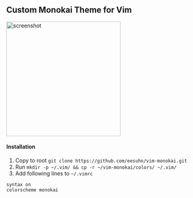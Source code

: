 ## Custom Monokai Theme for Vim
<img src="https://github.com/eesuhn/vim-monokai/assets/102596628/ecce9d8d-161e-4855-835c-5b2fa13e471a" alt="screenshot" width="300" />

#### Installation
1. Copy to root `git clone https://github.com/eesuhn/vim-monokai.git`
2. Run `mkdir -p ~/.vim/ && cp -r ~/vim-monokai/colors/ ~/.vim/`
3. Add following lines to `~/.vimrc`
```
syntax on
colorscheme monokai
```
